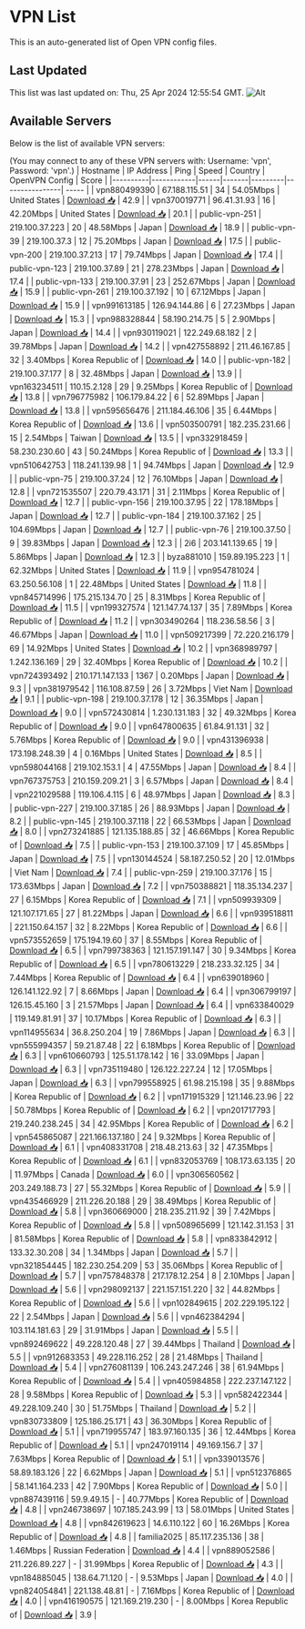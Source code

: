 # VPN List

This is an auto-generated list of Open VPN config files.

## Last Updated

This list was last updated on: Thu, 25 Apr 2024 12:55:54 GMT.
![Alt](https://repobeats.axiom.co/api/embed/186b98318ef1479477931607c1ad7d823f12451f.svg "Repobeats analytics image")

## Available Servers

Below is the list of available VPN servers:

(You may connect to any of these VPN servers with: Username: 'vpn', Password: 'vpn'.)
| Hostname | IP Address | Ping | Speed | Country | OpenVPN Config | Score |
|----------|------------|------|-------|---------|----------------| ----- |
| vpn880499390 | 67.188.115.51 | 34 | 54.05Mbps | United States | [Download 📥](./configs/server_0_US.ovpn) | 42.9 |
| vpn370019771 | 96.41.31.93 | 16 | 42.20Mbps | United States | [Download 📥](./configs/server_1_US.ovpn) | 20.1 |
| public-vpn-251 | 219.100.37.223 | 20 | 48.58Mbps | Japan | [Download 📥](./configs/server_2_JP.ovpn) | 18.9 |
| public-vpn-39 | 219.100.37.3 | 12 | 75.20Mbps | Japan | [Download 📥](./configs/server_3_JP.ovpn) | 17.5 |
| public-vpn-200 | 219.100.37.213 | 17 | 79.74Mbps | Japan | [Download 📥](./configs/server_4_JP.ovpn) | 17.4 |
| public-vpn-123 | 219.100.37.89 | 21 | 278.23Mbps | Japan | [Download 📥](./configs/server_5_JP.ovpn) | 17.4 |
| public-vpn-133 | 219.100.37.91 | 23 | 252.67Mbps | Japan | [Download 📥](./configs/server_6_JP.ovpn) | 15.9 |
| public-vpn-261 | 219.100.37.192 | 10 | 67.12Mbps | Japan | [Download 📥](./configs/server_7_JP.ovpn) | 15.9 |
| vpn991613185 | 126.94.144.86 | 6 | 27.23Mbps | Japan | [Download 📥](./configs/server_8_JP.ovpn) | 15.3 |
| vpn988328844 | 58.190.214.75 | 5 | 2.90Mbps | Japan | [Download 📥](./configs/server_9_JP.ovpn) | 14.4 |
| vpn930119021 | 122.249.68.182 | 2 | 39.78Mbps | Japan | [Download 📥](./configs/server_10_JP.ovpn) | 14.2 |
| vpn427558892 | 211.46.167.85 | 32 | 3.40Mbps | Korea Republic of | [Download 📥](./configs/server_11_KR.ovpn) | 14.0 |
| public-vpn-182 | 219.100.37.177 | 8 | 32.48Mbps | Japan | [Download 📥](./configs/server_12_JP.ovpn) | 13.9 |
| vpn163234511 | 110.15.2.128 | 29 | 9.25Mbps | Korea Republic of | [Download 📥](./configs/server_13_KR.ovpn) | 13.8 |
| vpn796775982 | 106.179.84.22 | 6 | 52.89Mbps | Japan | [Download 📥](./configs/server_14_JP.ovpn) | 13.8 |
| vpn595656476 | 211.184.46.106 | 35 | 6.44Mbps | Korea Republic of | [Download 📥](./configs/server_15_KR.ovpn) | 13.6 |
| vpn503500791 | 182.235.231.66 | 15 | 2.54Mbps | Taiwan | [Download 📥](./configs/server_16_TW.ovpn) | 13.5 |
| vpn332918459 | 58.230.230.60 | 43 | 50.24Mbps | Korea Republic of | [Download 📥](./configs/server_17_KR.ovpn) | 13.3 |
| vpn510642753 | 118.241.139.98 | 1 | 94.74Mbps | Japan | [Download 📥](./configs/server_18_JP.ovpn) | 12.9 |
| public-vpn-75 | 219.100.37.24 | 12 | 76.10Mbps | Japan | [Download 📥](./configs/server_19_JP.ovpn) | 12.8 |
| vpn721535507 | 220.79.43.171 | 31 | 2.11Mbps | Korea Republic of | [Download 📥](./configs/server_20_KR.ovpn) | 12.7 |
| public-vpn-156 | 219.100.37.95 | 22 | 178.18Mbps | Japan | [Download 📥](./configs/server_21_JP.ovpn) | 12.7 |
| public-vpn-184 | 219.100.37.162 | 25 | 104.69Mbps | Japan | [Download 📥](./configs/server_22_JP.ovpn) | 12.7 |
| public-vpn-76 | 219.100.37.50 | 9 | 39.83Mbps | Japan | [Download 📥](./configs/server_23_JP.ovpn) | 12.3 |
| 2i6 | 203.141.139.65 | 19 | 5.86Mbps | Japan | [Download 📥](./configs/server_24_JP.ovpn) | 12.3 |
| byza881010 | 159.89.195.223 | 1 | 62.32Mbps | United States | [Download 📥](./configs/server_25_US.ovpn) | 11.9 |
| vpn954781024 | 63.250.56.108 | 1 | 22.48Mbps | United States | [Download 📥](./configs/server_26_US.ovpn) | 11.8 |
| vpn845714996 | 175.215.134.70 | 25 | 8.31Mbps | Korea Republic of | [Download 📥](./configs/server_27_KR.ovpn) | 11.5 |
| vpn199327574 | 121.147.74.137 | 35 | 7.89Mbps | Korea Republic of | [Download 📥](./configs/server_28_KR.ovpn) | 11.2 |
| vpn303490264 | 118.236.58.56 | 3 | 46.67Mbps | Japan | [Download 📥](./configs/server_29_JP.ovpn) | 11.0 |
| vpn509217399 | 72.220.216.179 | 69 | 14.92Mbps | United States | [Download 📥](./configs/server_30_US.ovpn) | 10.2 |
| vpn368989797 | 1.242.136.169 | 29 | 32.40Mbps | Korea Republic of | [Download 📥](./configs/server_31_KR.ovpn) | 10.2 |
| vpn724393492 | 210.171.147.133 | 1367 | 0.20Mbps | Japan | [Download 📥](./configs/server_32_JP.ovpn) | 9.3 |
| vpn381979542 | 116.108.87.59 | 26 | 3.72Mbps | Viet Nam | [Download 📥](./configs/server_33_VN.ovpn) | 9.1 |
| public-vpn-198 | 219.100.37.178 | 12 | 36.35Mbps | Japan | [Download 📥](./configs/server_34_JP.ovpn) | 9.0 |
| vpn572430814 | 1.230.131.183 | 32 | 49.32Mbps | Korea Republic of | [Download 📥](./configs/server_35_KR.ovpn) | 9.0 |
| vpn647800635 | 61.84.91.131 | 32 | 5.76Mbps | Korea Republic of | [Download 📥](./configs/server_36_KR.ovpn) | 9.0 |
| vpn431396938 | 173.198.248.39 | 4 | 0.16Mbps | United States | [Download 📥](./configs/server_37_US.ovpn) | 8.5 |
| vpn598044168 | 219.102.153.1 | 4 | 47.55Mbps | Japan | [Download 📥](./configs/server_38_JP.ovpn) | 8.4 |
| vpn767375753 | 210.159.209.21 | 3 | 6.57Mbps | Japan | [Download 📥](./configs/server_39_JP.ovpn) | 8.4 |
| vpn221029588 | 119.106.4.115 | 6 | 48.97Mbps | Japan | [Download 📥](./configs/server_40_JP.ovpn) | 8.3 |
| public-vpn-227 | 219.100.37.185 | 26 | 88.93Mbps | Japan | [Download 📥](./configs/server_41_JP.ovpn) | 8.2 |
| public-vpn-145 | 219.100.37.118 | 22 | 66.53Mbps | Japan | [Download 📥](./configs/server_42_JP.ovpn) | 8.0 |
| vpn273241885 | 121.135.188.85 | 32 | 46.66Mbps | Korea Republic of | [Download 📥](./configs/server_43_KR.ovpn) | 7.5 |
| public-vpn-153 | 219.100.37.109 | 17 | 45.85Mbps | Japan | [Download 📥](./configs/server_44_JP.ovpn) | 7.5 |
| vpn130144524 | 58.187.250.52 | 20 | 12.01Mbps | Viet Nam | [Download 📥](./configs/server_45_VN.ovpn) | 7.4 |
| public-vpn-259 | 219.100.37.176 | 15 | 173.63Mbps | Japan | [Download 📥](./configs/server_46_JP.ovpn) | 7.2 |
| vpn750388821 | 118.35.134.237 | 27 | 6.15Mbps | Korea Republic of | [Download 📥](./configs/server_47_KR.ovpn) | 7.1 |
| vpn509939309 | 121.107.171.65 | 27 | 81.22Mbps | Japan | [Download 📥](./configs/server_48_JP.ovpn) | 6.6 |
| vpn939518811 | 221.150.64.157 | 32 | 8.22Mbps | Korea Republic of | [Download 📥](./configs/server_49_KR.ovpn) | 6.6 |
| vpn573552659 | 175.194.19.60 | 37 | 8.55Mbps | Korea Republic of | [Download 📥](./configs/server_50_KR.ovpn) | 6.5 |
| vpn799738363 | 121.157.191.147 | 30 | 9.34Mbps | Korea Republic of | [Download 📥](./configs/server_51_KR.ovpn) | 6.5 |
| vpn780613229 | 218.233.32.125 | 34 | 7.44Mbps | Korea Republic of | [Download 📥](./configs/server_52_KR.ovpn) | 6.4 |
| vpn639018960 | 126.141.122.92 | 7 | 8.66Mbps | Japan | [Download 📥](./configs/server_53_JP.ovpn) | 6.4 |
| vpn306799197 | 126.15.45.160 | 3 | 21.57Mbps | Japan | [Download 📥](./configs/server_54_JP.ovpn) | 6.4 |
| vpn633840029 | 119.149.81.91 | 37 | 10.17Mbps | Korea Republic of | [Download 📥](./configs/server_55_KR.ovpn) | 6.3 |
| vpn114955634 | 36.8.250.204 | 19 | 7.86Mbps | Japan | [Download 📥](./configs/server_56_JP.ovpn) | 6.3 |
| vpn555994357 | 59.21.87.48 | 22 | 6.18Mbps | Korea Republic of | [Download 📥](./configs/server_57_KR.ovpn) | 6.3 |
| vpn610660793 | 125.51.178.142 | 16 | 33.09Mbps | Japan | [Download 📥](./configs/server_58_JP.ovpn) | 6.3 |
| vpn735119480 | 126.122.227.24 | 12 | 17.05Mbps | Japan | [Download 📥](./configs/server_59_JP.ovpn) | 6.3 |
| vpn799558925 | 61.98.215.198 | 35 | 9.88Mbps | Korea Republic of | [Download 📥](./configs/server_60_KR.ovpn) | 6.2 |
| vpn171915329 | 121.146.23.96 | 22 | 50.78Mbps | Korea Republic of | [Download 📥](./configs/server_61_KR.ovpn) | 6.2 |
| vpn201717793 | 219.240.238.245 | 34 | 42.95Mbps | Korea Republic of | [Download 📥](./configs/server_62_KR.ovpn) | 6.2 |
| vpn545865087 | 221.166.137.180 | 24 | 9.32Mbps | Korea Republic of | [Download 📥](./configs/server_63_KR.ovpn) | 6.1 |
| vpn408331708 | 218.48.213.63 | 32 | 47.35Mbps | Korea Republic of | [Download 📥](./configs/server_64_KR.ovpn) | 6.1 |
| vpn832053769 | 108.173.63.135 | 20 | 11.97Mbps | Canada | [Download 📥](./configs/server_65_CA.ovpn) | 6.0 |
| vpn306560562 | 203.249.188.73 | 27 | 55.32Mbps | Korea Republic of | [Download 📥](./configs/server_66_KR.ovpn) | 5.9 |
| vpn435466929 | 211.226.20.188 | 29 | 38.49Mbps | Korea Republic of | [Download 📥](./configs/server_67_KR.ovpn) | 5.8 |
| vpn360669000 | 218.235.211.92 | 39 | 7.42Mbps | Korea Republic of | [Download 📥](./configs/server_68_KR.ovpn) | 5.8 |
| vpn508965699 | 121.142.31.153 | 31 | 81.58Mbps | Korea Republic of | [Download 📥](./configs/server_69_KR.ovpn) | 5.8 |
| vpn833842912 | 133.32.30.208 | 34 | 1.34Mbps | Japan | [Download 📥](./configs/server_70_JP.ovpn) | 5.7 |
| vpn321854445 | 182.230.254.209 | 53 | 35.06Mbps | Korea Republic of | [Download 📥](./configs/server_71_KR.ovpn) | 5.7 |
| vpn757848378 | 217.178.12.254 | 8 | 2.10Mbps | Japan | [Download 📥](./configs/server_72_JP.ovpn) | 5.6 |
| vpn298092137 | 221.157.151.220 | 32 | 44.82Mbps | Korea Republic of | [Download 📥](./configs/server_73_KR.ovpn) | 5.6 |
| vpn102849615 | 202.229.195.122 | 22 | 2.54Mbps | Japan | [Download 📥](./configs/server_74_JP.ovpn) | 5.6 |
| vpn462384294 | 103.114.181.63 | 29 | 31.91Mbps | Japan | [Download 📥](./configs/server_75_JP.ovpn) | 5.5 |
| vpn892469622 | 49.228.120.48 | 27 | 39.44Mbps | Thailand | [Download 📥](./configs/server_76_TH.ovpn) | 5.5 |
| vpn912683353 | 49.228.116.252 | 28 | 21.48Mbps | Thailand | [Download 📥](./configs/server_77_TH.ovpn) | 5.4 |
| vpn276081139 | 106.243.247.246 | 38 | 61.94Mbps | Korea Republic of | [Download 📥](./configs/server_78_KR.ovpn) | 5.4 |
| vpn405984858 | 222.237.147.122 | 28 | 9.58Mbps | Korea Republic of | [Download 📥](./configs/server_79_KR.ovpn) | 5.3 |
| vpn582422344 | 49.228.109.240 | 30 | 51.75Mbps | Thailand | [Download 📥](./configs/server_80_TH.ovpn) | 5.2 |
| vpn830733809 | 125.186.25.171 | 43 | 36.30Mbps | Korea Republic of | [Download 📥](./configs/server_81_KR.ovpn) | 5.1 |
| vpn719955747 | 183.97.160.135 | 36 | 12.44Mbps | Korea Republic of | [Download 📥](./configs/server_82_KR.ovpn) | 5.1 |
| vpn247019114 | 49.169.156.7 | 37 | 7.63Mbps | Korea Republic of | [Download 📥](./configs/server_83_KR.ovpn) | 5.1 |
| vpn339013576 | 58.89.183.126 | 22 | 6.62Mbps | Japan | [Download 📥](./configs/server_84_JP.ovpn) | 5.1 |
| vpn512376865 | 58.141.164.233 | 42 | 7.90Mbps | Korea Republic of | [Download 📥](./configs/server_85_KR.ovpn) | 5.0 |
| vpn887439116 | 59.9.49.15 | - | 40.77Mbps | Korea Republic of | [Download 📥](./configs/server_86_KR.ovpn) | 4.8 |
| vpn246738697 | 107.185.243.99 | 13 | 58.01Mbps | United States | [Download 📥](./configs/server_87_US.ovpn) | 4.8 |
| vpn842619623 | 14.6.110.122 | 60 | 16.26Mbps | Korea Republic of | [Download 📥](./configs/server_88_KR.ovpn) | 4.8 |
| familia2025 | 85.117.235.136 | 38 | 1.46Mbps | Russian Federation | [Download 📥](./configs/server_89_RU.ovpn) | 4.4 |
| vpn889052586 | 211.226.89.227 | - | 31.99Mbps | Korea Republic of | [Download 📥](./configs/server_90_KR.ovpn) | 4.3 |
| vpn184885045 | 138.64.71.120 | - | 9.53Mbps | Japan | [Download 📥](./configs/server_91_JP.ovpn) | 4.0 |
| vpn824054841 | 221.138.48.81 | - | 7.16Mbps | Korea Republic of | [Download 📥](./configs/server_92_KR.ovpn) | 4.0 |
| vpn416190575 | 121.169.219.230 | - | 8.00Mbps | Korea Republic of | [Download 📥](./configs/server_93_KR.ovpn) | 3.9 |
